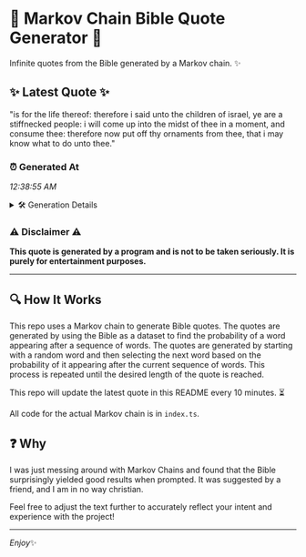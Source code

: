 # 📖 Markov Chain Bible Quote Generator 📖

Infinite quotes from the Bible generated by a Markov chain. ✨

## ✨ Latest Quote ✨
"is for the life thereof: therefore i said unto the children of israel, ye are a stiffnecked people: i will come up into the midst of thee in a moment, and consume thee: therefore now put off thy ornaments from thee, that i may know what to do unto thee."

### ⏰ Generated At
*12:38:55 AM*

<details>
    <summary>🛠️ Generation Details</summary>
    <p>
        <strong>🌱 Seed:</strong> is<br>
        <strong>🔄 Iterations:</strong> 49<br>
        <strong>📜 Context History:</strong><br>[ is ]: for<br>[ is, for ]: the<br>[ is, for, the ]: life<br>[ is, for, the, life ]: thereof:<br>[ is, for, the, life, thereof: ]: therefore<br>[ is, for, the, life, thereof:, therefore ]: i<br>[ for, the, life, thereof:, therefore, i ]: said<br>[ the, life, thereof:, therefore, i, said ]: unto<br>[ life, thereof:, therefore, i, said, unto ]: the<br>[ thereof:, therefore, i, said, unto, the ]: children<br>[ therefore, i, said, unto, the, children ]: of<br>[ i, said, unto, the, children, of ]: israel,<br>[ said, unto, the, children, of, israel, ]: ye<br>[ unto, the, children, of, israel,, ye ]: are<br>[ the, children, of, israel,, ye, are ]: a<br>[ children, of, israel,, ye, are, a ]: stiffnecked<br>[ of, israel,, ye, are, a, stiffnecked ]: people:<br>[ israel,, ye, are, a, stiffnecked, people: ]: i<br>[ ye, are, a, stiffnecked, people:, i ]: will<br>[ are, a, stiffnecked, people:, i, will ]: come<br>[ a, stiffnecked, people:, i, will, come ]: up<br>[ stiffnecked, people:, i, will, come, up ]: into<br>[ people:, i, will, come, up, into ]: the<br>[ i, will, come, up, into, the ]: midst<br>[ will, come, up, into, the, midst ]: of<br>[ come, up, into, the, midst, of ]: thee<br>[ up, into, the, midst, of, thee ]: in<br>[ into, the, midst, of, thee, in ]: a<br>[ the, midst, of, thee, in, a ]: moment,<br>[ midst, of, thee, in, a, moment, ]: and<br>[ of, thee, in, a, moment,, and ]: consume<br>[ thee, in, a, moment,, and, consume ]: thee:<br>[ in, a, moment,, and, consume, thee: ]: therefore<br>[ a, moment,, and, consume, thee:, therefore ]: now<br>[ moment,, and, consume, thee:, therefore, now ]: put<br>[ and, consume, thee:, therefore, now, put ]: off<br>[ consume, thee:, therefore, now, put, off ]: thy<br>[ thee:, therefore, now, put, off, thy ]: ornaments<br>[ therefore, now, put, off, thy, ornaments ]: from<br>[ now, put, off, thy, ornaments, from ]: thee,<br>[ put, off, thy, ornaments, from, thee, ]: that<br>[ off, thy, ornaments, from, thee,, that ]: i<br>[ thy, ornaments, from, thee,, that, i ]: may<br>[ ornaments, from, thee,, that, i, may ]: know<br>[ from, thee,, that, i, may, know ]: what<br>[ thee,, that, i, may, know, what ]: to<br>[ that, i, may, know, what, to ]: do<br>[ i, may, know, what, to, do ]: unto<br>[ may, know, what, to, do, unto ]: thee.<br>
    </p>
</details>

### ⚠️ Disclaimer ⚠️
**This quote is generated by a program and is not to be taken seriously. It is purely for entertainment purposes.**

---

## 🔍 How It Works

This repo uses a Markov chain to generate Bible quotes. The quotes are generated by using the Bible as a dataset to find the probability of a word appearing after a sequence of words. The quotes are generated by starting with a random word and then selecting the next word based on the probability of it appearing after the current sequence of words. This process is repeated until the desired length of the quote is reached.

This repo will update the latest quote in this README every 10 minutes. ⏳

All code for the actual Markov chain is in `index.ts`.

## ❓ Why

I was just messing around with Markov Chains and found that the Bible surprisingly yielded good results when prompted. 
It was suggested by a friend, and I am in no way christian.

Feel free to adjust the text further to accurately reflect your intent and experience with the project!

---

*Enjoy*✨
